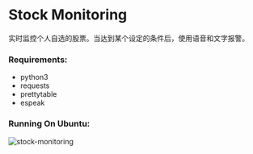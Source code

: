 # Stock Monitoring
实时监控个人自选的股票。当达到某个设定的条件后，使用语音和文字报警。

### Requirements:
- python3
- requests
- prettytable
- espeak

### Running On Ubuntu:
![stock-monitoring](https://raw.githubusercontent.com/xshen1898/StockMonitoring/master/img/stock-monitoring.png "stock-monitoring")
